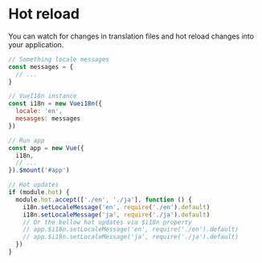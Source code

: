 # Hot reload

You can watch for changes in translation files and hot reload changes into your application.

```javascript
// Something locale messages
const messages = {
  // ...
}

// VueI18n instance
const i18n = new Vuei18n({
  locale: 'en',
  mesasges: messages
})

// Run app
const app = new Vue({
  i18n,
  // ...
}).$mount('#app')

// Hot updates
if (module.hot) {
  module.hot.accept(['./en', './ja'], function () {
    i18n.setLocaleMessage('en', require('./en').default)
    i18n.setLocaleMessage('ja', require('./ja').default)
    // Or the bellow hot updates via $i18n property
    // app.$i18n.setLocaleMessage('en', require('./en').default)
    // app.$i18n.setLocaleMessage('ja', require('./ja').default)
  })
}
```

